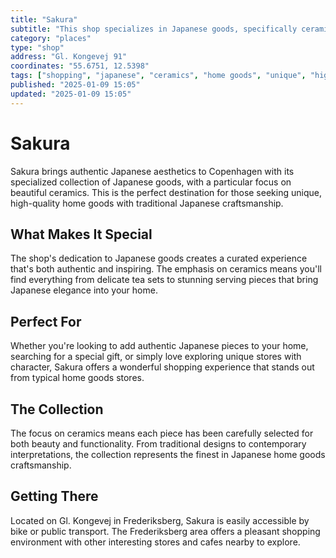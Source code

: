 ```yaml
---
title: "Sakura"
subtitle: "This shop specializes in Japanese goods, specifically ceramics. Such a fun store for unique and high-quality home goods."
category: "places"
type: "shop"
address: "Gl. Kongevej 91"
coordinates: "55.6751, 12.5398"
tags: ["shopping", "japanese", "ceramics", "home goods", "unique", "high quality"]
published: "2025-01-09 15:05"
updated: "2025-01-09 15:05"
---
```


# Sakura

Sakura brings authentic Japanese aesthetics to Copenhagen with its specialized collection of Japanese goods, with a particular focus on beautiful ceramics. This is the perfect destination for those seeking unique, high-quality home goods with traditional Japanese craftsmanship.

## What Makes It Special

The shop's dedication to Japanese goods creates a curated experience that's both authentic and inspiring. The emphasis on ceramics means you'll find everything from delicate tea sets to stunning serving pieces that bring Japanese elegance into your home.

## Perfect For

Whether you're looking to add authentic Japanese pieces to your home, searching for a special gift, or simply love exploring unique stores with character, Sakura offers a wonderful shopping experience that stands out from typical home goods stores.

## The Collection

The focus on ceramics means each piece has been carefully selected for both beauty and functionality. From traditional designs to contemporary interpretations, the collection represents the finest in Japanese home goods craftsmanship.

## Getting There

Located on Gl. Kongevej in Frederiksberg, Sakura is easily accessible by bike or public transport. The Frederiksberg area offers a pleasant shopping environment with other interesting stores and cafes nearby to explore.
